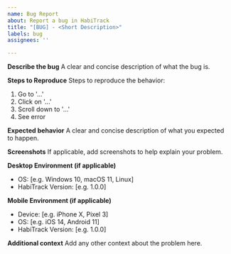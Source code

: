 ```yaml
---
name: Bug Report
about: Report a bug in HabiTrack
title: "[BUG] - <Short Description>"
labels: bug
assignees: ''

---
```


**Describe the bug**
A clear and concise description of what the bug is.

**Steps to Reproduce**
Steps to reproduce the behavior:
1. Go to '...'
2. Click on '...'
3. Scroll down to '...'
4. See error

**Expected behavior**
A clear and concise description of what you expected to happen.

**Screenshots**
If applicable, add screenshots to help explain your problem.

**Desktop Environment (if applicable)**
- OS: [e.g. Windows 10, macOS 11, Linux]
- HabiTrack Version: [e.g. 1.0.0]

**Mobile Environment (if applicable)**
- Device: [e.g. iPhone X, Pixel 3]
- OS: [e.g. iOS 14, Android 11]
- HabiTrack Version: [e.g. 1.0.0]

**Additional context**
Add any other context about the problem here.
